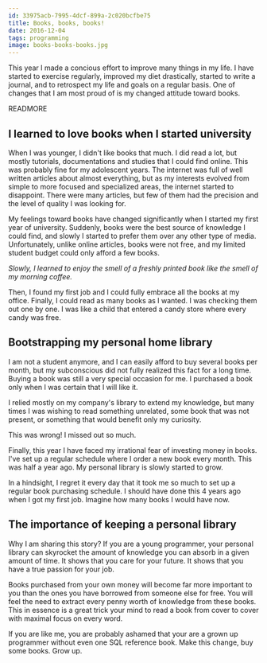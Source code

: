 ```yaml
---
id: 33975acb-7995-4dcf-899a-2c020bcfbe75
title: Books, books, books!
date: 2016-12-04
tags: programming
image: books-books-books.jpg
---
```


This year I made a concious effort to improve many things in my life. I have
started to exercise regularly, improved my diet drastically, started to write a
journal, and to retrospect my life and goals on a regular basis. One of changes
that I am most proud of is my changed attitude toward books.

READMORE

## I learned to love books when I started university

When I was younger, I didn't like books that much. I did read a lot, but
mostly tutorials, documentations and studies that I could find online. This was
probably fine for my adolescent years. The internet was full of well written
articles about almost everything, but as my interests evolved from simple to
more focused and specialized areas, the internet started to disappoint.
There were many articles, but few of them had the precision and the level of
quality I was looking for.

My feelings toward books have changed significantly when I started my first
year of university. Suddenly, books were the best source of knowledge I could
find, and slowly I started to prefer them over any other type of media.
Unfortunately, unlike online articles, books were not free, and my limited
student budget could only afford a few books.

_Slowly, I learned to enjoy the smell of a freshly printed book like the smell
of my morning coffee._

Then, I found my first job and I could fully embrace all the books at my office.
Finally, I could read as many books as I wanted. I was checking them out one
by one. I was like a child that entered a candy store where every candy was
free.

## Bootstrapping my personal home library

I am not a student anymore, and I can easily afford to buy several books per
month, but my subconscious did not fully realized this fact for a long
time. Buying a book was still a very special occasion for me. I purchased a book
only when I was certain that I will like it.

I relied mostly on my company's library to extend my knowledge, but many times I
was wishing to read something unrelated, some book that was not present, or
something that would benefit only my curiosity.

This was wrong! I missed out so much.

Finally, this year I have faced my irrational fear of investing money in books.
I've set up a regular schedule where I order a new book every month. This was
half a year ago. My personal library is slowly started to grow.

In a hindsight, I regret it every day that it took me so much to set up a
regular book purchasing schedule. I should have done this 4 years ago when I
got my first job. Imagine how many books I would have now.

## The importance of keeping a personal library

Why I am sharing this story? If you are a young programmer, your personal
library can skyrocket the amount of knowledge you can absorb in a given amount
of time. It shows that you care for your future. It shows that you have a true
passion for your job.

Books purchased from your own money will become far more important to you than
the ones you have borrowed from someone else for free. You will feel the need to
extract every penny worth of knowledge from these books. This in essence is a
great trick your mind to read a book from cover to cover with maximal
focus on every word.

If you are like me, you are probably ashamed that your are a grown up programmer
without even one SQL reference book. Make this change, buy some books. Grow up.
